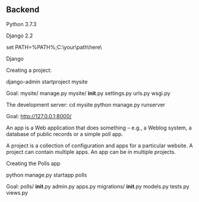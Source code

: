 ## Backend 

Python 3.7.3

Django 2.2


set PATH=%PATH%;C:\your\path\here\


Django

Creating a project:

django-admin startproject mysite

Goal:
mysite/
    manage.py
    mysite/
        __init__.py
        settings.py
        urls.py
        wsgi.py

The development server:
cd mysite
python manage.py runserver

Goal:
http://127.0.0.1:8000/


An app is a Web application that does something – e.g., a Weblog system, a database of public records or a simple poll app. 

A project is a collection of configuration and apps for a particular website. A project can contain multiple apps. An app can be in multiple projects.

Creating the Polls app

python manage.py startapp polls

Goal:
polls/
    __init__.py
    admin.py
    apps.py
    migrations/
        __init__.py
    models.py
    tests.py
    views.py

